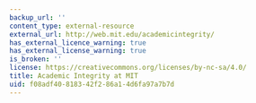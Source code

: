 ```yaml
---
backup_url: ''
content_type: external-resource
external_url: http://web.mit.edu/academicintegrity/
has_external_licence_warning: true
has_external_license_warning: true
is_broken: ''
license: https://creativecommons.org/licenses/by-nc-sa/4.0/
title: Academic Integrity at MIT
uid: f08adf40-8183-42f2-86a1-4d6fa97a7b7d
---
```

